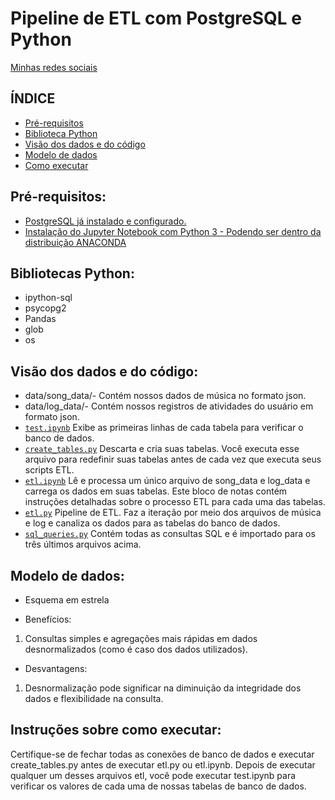 # Pipeline de ETL com PostgreSQL e Python

[Minhas redes sociais](https://linktr.ee/karinacasola)

## ÍNDICE

* [Pré-requisitos](#Pré-requisitos)
* [Biblioteca Python ](#Bibliotecas-Python)
* [Visão dos dados e do código](#Visão-dos-dados-e-do-código)
* [Modelo de dados](#Modelo-de-dados)
* [Como executar](#Instruções-sobre-como-executar)

## Pré-requisitos:

*  [PostgreSQL já instalado e configurado.]( https://www.postgresql.org/download/)
*  [Instalação do Jupyter Notebook com Python 3 - Podendo ser dentro da distribuição ANACONDA](https://www.anaconda.com/products/individual-d)


## Bibliotecas Python:

* ipython-sql
* psycopg2
* Pandas
* glob
* os


## Visão dos dados e do código:

*    data/song_data/- Contém nossos dados de música no formato json.
*    data/log_data/- Contém nossos registros de atividades do usuário em formato json. 
*    [`test.ipynb`](test.ipynb) Exibe as primeiras linhas de cada tabela para verificar o banco de dados.
*    [`create_tables.py`](create_tables.py) Descarta e cria suas tabelas. Você executa esse arquivo para redefinir suas 
tabelas antes de cada vez que executa seus scripts ETL.
*    [`etl.ipynb`](etl.ipynb) Lê e processa um único arquivo de song_data e log_data e carrega os dados em suas tabelas. 
Este bloco de notas contém instruções detalhadas sobre o processo ETL para cada uma das tabelas.
*    [`etl.py`](etl.py) Pipeline de ETL. Faz a iteração por meio dos arquivos de música e log 
e canaliza os dados para as tabelas do banco de dados.
*    [`sql_queries.py`](sql_queries.py) Contém todas as consultas SQL e é importado para os três últimos arquivos acima.


## Modelo de dados:

* Esquema em estrela

* Benefícios:

1. Consultas simples e agregações mais rápidas em dados desnormalizados (como é caso dos dados utilizados).


* Desvantagens:

1. Desnormalização pode significar na diminuição da integridade dos dados e flexibilidade na consulta.


## Instruções sobre como executar:

Certifique-se de fechar todas as conexões de banco de dados e executar create_tables.py antes de executar etl.py ou etl.ipynb.  Depois de executar qualquer um desses arquivos etl, você pode executar test.ipynb para verificar os valores de cada uma de nossas tabelas de banco de dados.








